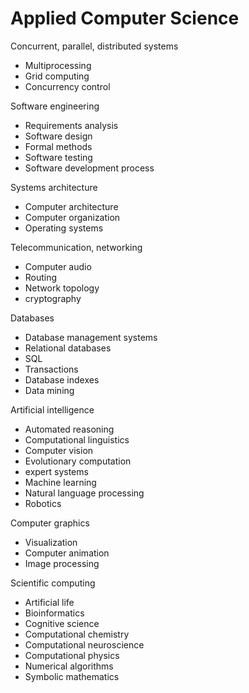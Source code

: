 Applied Computer Science
========================
Concurrent, parallel, distributed systems
* Multiprocessing
* Grid computing
* Concurrency control

Software engineering
* Requirements analysis
* Software design
* Formal methods
* Software testing
* Software development process

Systems architecture
* Computer architecture
* Computer organization
* Operating systems

Telecommunication, networking
* Computer audio
* Routing
* Network topology
* cryptography

Databases
* Database management systems
* Relational databases
* SQL
* Transactions
* Database indexes
* Data mining

Artificial intelligence
* Automated reasoning
* Computational linguistics
* Computer vision
* Evolutionary computation
* expert systems
* Machine learning
* Natural language processing
* Robotics

Computer graphics
* Visualization
* Computer animation
* Image processing

Scientific computing
* Artificial life
* Bioinformatics
* Cognitive science
* Computational chemistry
* Computational neuroscience
* Computational physics
* Numerical algorithms
* Symbolic mathematics
